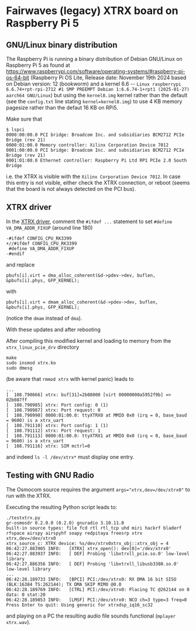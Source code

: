# Fairwaves (legacy) XTRX board on Raspberry Pi 5

## GNU/Linux binary distribution

The Raspberry Pi is running a binary distribution of Debian GNU/Linux on Raspberry
Pi 5 as found at https://www.raspberrypi.com/software/operating-systems/#raspberry-pi-os-64-bit
(Raspberry Pi OS Lite, Release date: November 19th 2024 based on Debian version: 12 (bookworm)
and a kernel 6.6 -- ``Linux raspberrypi 6.6.74+rpt-rpi-2712 #1 SMP PREEMPT Debian 1:6.6.74-1+rpt1 (2025-01-27) aarch64 GNU/Linux``) but using the ``kernel8.img`` kernel rather than the default 
(see the ``config.txt`` line stating ``kernel=kernel8.img``) to use 4 KB memory pagesize rather 
than the defaut 16 KB on RPi5.

Make sure that 
```
$ lspci
0000:00:00.0 PCI bridge: Broadcom Inc. and subsidiaries BCM2712 PCIe Bridge (rev 21)
0000:01:00.0 Memory controller: Xilinx Corporation Device 7012
0001:00:00.0 PCI bridge: Broadcom Inc. and subsidiaries BCM2712 PCIe Bridge (rev 21)
0001:01:00.0 Ethernet controller: Raspberry Pi Ltd RP1 PCIe 2.0 South Bridge
```
i.e. the XTRX is visible with the ``Xilinx Corporation Device 7012``. In case this entry
is not visible, either check the XTRX connection, or reboot (seems that the board is not always
detected on the PCI bus).

## XTRX driver

In the [XTRX driver](https://github.com/xtrx-sdr/xtrx_linux_pcie_drv), 
comment the ``#ifdef ...`` statement to set ``#define VA_DMA_ADDR_FIXUP`` (around line 180)
```
-#ifdef CONFIG_CPU_RK3399
+//#ifdef CONFIG_CPU_RK3399
 #define VA_DMA_ADDR_FIXUP
-#endif
```
and replace
```
pbufs[i].virt = dma_alloc_coherent(&d->pdev->dev, buflen, &pbufs[i].phys, GFP_KERNEL);
```
with
```
pbufs[i].virt = dmam_alloc_coherent(&d->pdev->dev, buflen, &pbufs[i].phys, GFP_KERNEL);
```
(notice the ``dmam`` instead of ``dma``).

With these updates and after rebooting

After compiling this modified kernel and loading to memory from the ``xtrx_linux_pcie_drv`` directory
```
make
sudo insmod xtrx.ko
sudo dmesg
```
(be aware that ``rmmod xtrx`` with kernel panic) leads to 
```
...
[  108.790866] xtrx: buf[31]=2b08000 [virt 00000000a5952f9b] => 02b087ff
[  108.790985] xtrx: Port config: 0 (1)
[  108.790987] xtrx: Port request: 0
[  108.790990] 0000:01:00.0: ttyXTRX0 at MMIO 0x0 (irq = 0, base_baud = 9600) is a xtrx_uart
[  108.791110] xtrx: Port config: 1 (1)
[  108.791112] xtrx: Port request: 1
[  108.791113] 0000:01:00.0: ttyXTRX1 at MMIO 0x0 (irq = 0, base_baud = 9600) is a xtrx_uart
[  108.791116] xtrx: SIM mctrl=0
```
and indeed ``ls -l /dev/xtrx*`` must display one entry.

## Testing with GNU Radio

The Osmocom source requires the argument ``args="xtrx,dev=/dev/xtrx0"`` to run with the XTRX.

Executing the resulting Python script leads to:
```
./testxtrx.py 
gr-osmosdr 0.2.0.0 (0.2.0) gnuradio 3.10.11.0
built-in source types: file fcd rtl rtl_tcp uhd miri hackrf bladerf rfspace airspy airspyhf soapy redpitaya freesrp xtrx 
xtrx,dev=/dev/xtrx0
xtrx_source_c: XTRX device: %s/dev/xtrx0xtrx_obj::xtrx_obj = 4
06:42:27.883905 INFO:   [XTRX] xtrx_open(): dev[0]='/dev/xtrx0'
06:42:27.883937 INFO:   [ DEF] Probing 'libxtrxll_pcie.so.0' low-level library
06:42:27.886356 INFO:   [ DEF] Probing 'libxtrxll_libusb3380.so.0' low-level library
...
06:42:28.189733 INFO:   [BPCI] PCI:/dev/xtrx0: RX DMA 16 bit SISO (BLK:16384 TS:262144); TX DMA SKIP MIMO @0.0
06:42:28.189769 INFO:   [CTRL] PCI:/dev/xtrx0: Placing TC @262144 on 0 data: 0 stat:20
06:42:28.189853 INFO:   [LMSF] PCI:/dev/xtrx0: NCO ch=3 type=3 freq=0
Press Enter to quit: Using generic for xtrxdsp_iq16_sc32
```
and playing on a PC the resulting audio file sounds functional (``mplayer xtrx.wav``).
